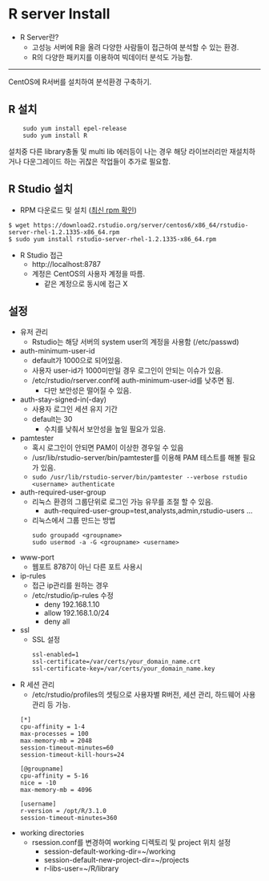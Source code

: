 # R server Install
* R Server란?
    * 고성능 서버에 R을 올려 다양한 사람들이 접근하여 분석할 수 있는 환경.
    * R의 다양한 패키지를 이용하여 빅데이터 분석도 가능함.

--------------------------------------
CentOS에 R서버를 설치하여 분석환경 구축하기.
## R 설치
```shell
    sudo yum install epel-release
    sudo yum install R
```
설치중 다른 library충돌 및 multi lib 에러등이 나는 경우 해당 라이브러리만 재설치하거나 다운그레이드 하는 귀찮은 작업들이 추가로 필요함.
        
        
## R Studio 설치
* RPM 다운로드 및 설치 ([최신 rpm 확인](https://www.rstudio.com/products/rstudio/download-server/))
```shell
$ wget https://download2.rstudio.org/server/centos6/x86_64/rstudio-server-rhel-1.2.1335-x86_64.rpm
$ sudo yum install rstudio-server-rhel-1.2.1335-x86_64.rpm
```
* R Studio 접근
    * http://localhost:8787
    * 계정은 CentOS의 사용자 계정을 따름.
        * 같은 계정으로 동시에 접근 X

## 설정
* 유저 관리
    * Rstudio는 해당 서버의 system user의 계정을 사용함 (/etc/passwd)
* auth-minimum-user-id
    * default가 1000으로 되어있음.
    * 사용자 user-id가 1000미만일 경우 로그인이 안되는 이슈가 있음.
    * /etc/rstudio/rserver.conf에 auth-minimum-user-id를 낮추면 됨.
        * 다만 보안성은 떨어질 수 있음.
* auth-stay-signed-in(-day)
    * 사용자 로그인 세션 유지 기간
    * default는 30
        * 수치를 낮춰서 보안성을 높일 필요가 있음.
* pamtester
    * 혹시 로그인이 안되면 PAM이 이상한 경우일 수 있음
    * /usr/lib/rstudio-server/bin/pamtester를 이용해 PAM 테스트를 해볼 필요가 있음. 
    * `sudo /usr/lib/rstudio-server/bin/pamtester --verbose rstudio <username> authenticate`
* auth-required-user-group
    * 리눅스 환경의 그룹단위로 로그인 가능 유무를 조절 할 수 있음.
        * auth-required-user-group=test,analysts,admin,rstudio-users …
    * 리눅스에서 그룹 만드는 방법
        ```shell
        sudo groupadd <groupname>
        sudo usermod -a -G <groupname> <username>
        ```
* www-port
    * 웹포트 8787이 아닌 다른 포트 사용시
* ip-rules
    * 접근 ip관리를 원하는 경우
    * /etc/rstudio/ip-rules 수정
        * deny 192.168.1.10
        * allow 192.168.1.0/24
        * deny all
* ssl
    * SSL 설정
        ```text
        ssl-enabled=1
        ssl-certificate=/var/certs/your_domain_name.crt
        ssl-certificate-key=/var/certs/your_domain_name.key 
        ```
* R 세션 관리
    * /etc/rstudio/profiles의 셋팅으로 사용자별 R버전, 세션 관리, 하드웨어 사용관리 등 가능.
    ``` text
    [*]
    cpu-affinity = 1-4
    max-processes = 100
    max-memory-mb = 2048
    session-timeout-minutes=60
    session-timeout-kill-hours=24

    [@groupname]
    cpu-affinity = 5-16
    nice = -10
    max-memory-mb = 4096

    [username]
    r-version = /opt/R/3.1.0
    session-timeout-minutes=360
    ```
* working directories
    * rsession.conf를 변경하여 working 디렉토리 및 project 위치 설정
        * session-default-working-dir=~/working
        * session-default-new-project-dir=~/projects
        * r-libs-user=~/R/library
